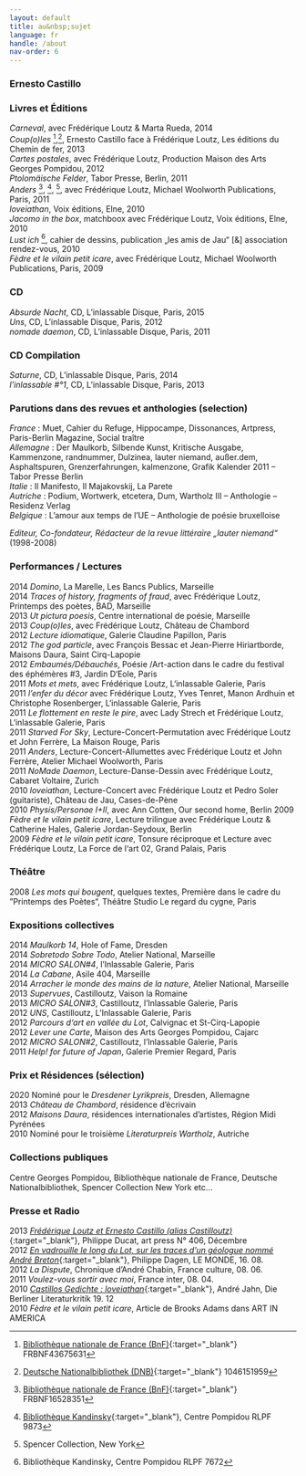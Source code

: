 ```yaml
---
layout: default
title: au&nbsp;sujet
language: fr
handle: /about
nav-order: 6
---
```

### Ernesto Castillo  
  
### Livres et Éditions
*Carneval*, avec Frédérique Loutz &amp; Marta Rueda, 2014  
*Coup(o)les* [^1],[^2], Ernesto Castillo face à Frédérique Loutz, Les éditions du Chemin de fer, 2013  
*Cartes postales*, avec Frédérique Loutz, Production Maison des Arts Georges Pompidou, 2012  
*Ptolomäische Felder*, Tabor Presse, Berlin, 2011  
*Anders* [^3], [^4], [^5], avec Frédérique Loutz, Michael Woolworth Publications, Paris, 2011  
*loveiathan*, Voix éditions, Elne, 2010  
*Jacomo in the box*, matchboox avec Frédérique Loutz, Voix éditions, Elne, 2010  
*Lust ich* [^6], cahier de dessins, publication „les amis de Jau“ [&amp;] association rendez-vous, 2010  
*Fèdre et le vilain petit icare*, avec Frédérique Loutz, Michael Woolworth Publications, Paris, 2009  
  
### CD  
  
*Absurde Nacht*, CD, L’inlassable Disque, Paris, 2015  
*Uns*, CD, L’inlassable Disque, Paris, 2012  
*nomade daemon*, CD, L’inlassable Disque, Paris, 2011  
  
### CD  Compilation  
  
*Saturne*, CD, L’inlassable Disque, Paris, 2014  
*l’inlassable #°1*, CD, L’inlassable Disque, Paris, 2013   
  
### Parutions dans des revues et anthologies (selection)  
  
*France* : Muet, Cahier du Refuge, Hippocampe, Dissonances, Artpress, Paris-Berlin Magazine, Social traître  
*Allemagne* : Der Maulkorb, Silbende Kunst, Kritische Ausgabe, Kammenzone, randnummer, Dulzinea, lauter niemand, außer.dem, Asphaltspuren, Grenzerfahrungen, kalmenzone, Grafik Kalender 2011 – Tabor Presse Berlin  
*Italie* : Il Manifesto, Il Majakovskij, La Parete  
*Autriche* : Podium, Wortwerk, etcetera, Dum, Wartholz III – Anthologie – Residenz Verlag  
*Belgique* : L’amour aux temps de l’UE – Anthologie de poésie bruxelloise  
  
*Editeur, Co-fondateur, Rédacteur de la revue littéraire „lauter niemand“* (1998-2008)  
  
### Performances / Lectures  
  
2014 *Domino*, La Marelle, Les Bancs Publics, Marseille  
2014 *Traces of history, fragments of fraud*, avec Frédérique Loutz, Printemps des poètes, BAD, Marseille  
2013 *Ut pictura poesis*, Centre international de poésie, Marseille  
2013 *Coup(o)les*, avec Frédérique Loutz, Château de Chambord  
2012 *Lecture idiomatique*, Galerie Claudine Papillon, Paris  
2012 *The god particle*, avec François Bessac et Jean-Pierre Hiriartborde, Maisons Daura, Saint Cirq-Lapopie  
2012 *Embaumés/Débauchés*, Poésie /Art-action dans le cadre du festival des éphémères #3, Jardin D‘Eole, Paris  
2011 *Mots et mets*, avec Frédérique Loutz, L‘inlassable Galerie, Paris  
2011 *l’enfer du décor* avec Frédérique Loutz, Yves Tenret, Manon Ardhuin et Christophe Rosenberger, L‘inlassable Galerie, Paris  
2011 *Le flottement en reste le pire*, avec Lady Strech et Frédérique Loutz, L‘inlassable Galerie, Paris  
2011 *Starved For Sky*, Lecture-Concert-Permutation avec Frédérique Loutz et John Ferrère, La Maison Rouge, Paris  
2011 *Anders*, Lecture-Concert-Allumettes avec Frédérique Loutz et John Ferrère, Atelier Michael Woolworth, Paris  
2011 *NoMade Daemon*, Lecture-Danse-Dessin avec Frédérique Loutz, Cabaret Voltaire, Zurich  
2010 *loveiathan*, Lecture-Concert avec Frédérique Loutz et Pedro Soler (guitariste), Château de Jau, Cases-de-Pène  
2010 *Physis/Personae I+II*, avec Ann Cotten, Our second home, Berlin
2009 *Fèdre et le vilain petit icare*, Lecture trilingue avec Frédérique Loutz &amp; Catherine Hales, Galerie Jordan-Seydoux, Berlin  
2009 *Fèdre et le vilain petit icare*, Tonsure réciproque et Lecture avec Frédérique Loutz, La Force de l‘art 02, Grand Palais, Paris  
  
### Théâtre  

2008 *Les mots qui bougent*, quelques textes, Première dans le cadre du ”Printemps des Poètes“, Théâtre Studio Le regard du cygne, Paris  
  
### Expositions collectives  
  
2014 *Maulkorb 14*, Hole of Fame, Dresden  
2014 *Sobretodo Sobre Todo*, Atelier National, Marseille  
2014 *MICRO SALON#4*, l’Inlassable Galerie, Paris  
2014 *La Cabane*, Asile 404, Marseille  
2014 *Arracher le monde des mains de la nature*, Atelier National, Marseille  
2013 *Supervues*, Castilloutz, Vaison la Romaine  
2013 *MICRO SALON#3*, Castilloutz, l’Inlassable Galerie, Paris  
2012 *UNS*, Castilloutz, L’Inlassable Galerie, Paris  
2012 *Parcours d‘art en vallée du Lot*, Calvignac et St-Cirq-Lapopie  
2012 *Lever une Carte*, Maison des Arts Georges Pompidou, Cajarc  
2012 *MICRO SALON#2*, Castilloutz, l’Inlassable Galerie, Paris  
2011 *Help! for future of Japan*, Galerie Premier Regard, Paris  
  
### Prix et Résidences (sélection)  
  
2020 Nominé pour le *Dresdener Lyrikpreis*, Dresden, Allemagne      
2013 *Château de Chambord*, résidence d’écrivain  
2012 *Maisons Daura*, résidences internationales d’artistes, Région Midi Pyrénées  
2010 Nominé pour le troisième *Literaturpreis Wartholz*, Autriche  
   
### Collections publiques  
  
Centre Georges Pompidou, Bibliothèque nationale de France, Deutsche Nationalbibliothek, Spencer Collection New York etc... 
  
### Presse et Radio  
2013 [*Frédérique Loutz et Ernesto Castillo (alias Castilloutz)*](https://www.artpress.com/2013/11/22/sommaire-du-n406-decembre-2013/){:target="_blank"}, Philippe Ducat, art press N° 406, Décembre  
2012 [*En vadrouille le long du Lot, sur les traces d’un géologue nommé André Breton*](http://www.lemonde.fr/culture/article/2012/08/15/en-vadrouille-le-long-du-lot-sur-les-traces-d-un-geologue-nomme-andre-breton_1746319_3246.html?xtmc=en_vadrouille_le_long_du_lot&xtcr=1){:target="_blank"}, Philippe Dagen, LE MONDE, 16. 08.  
2012 *La Dispute*, Chronique d’André Chabin, France culture, 08. 06.  
2011 *Voulez-vous sortir avec moi*, France inter, 08. 04.  
2010 [*Castillos Gedichte : loveiathan*](http://www.berlinerliteraturkritik.de/detailseite/artikel/loveiathan/detailseite.html){:target="_blank"}, André Jahn, Die Berliner Literaturkritik 19. 12  
2010 *Fèdre et le vilain petit icare*, Article de Brooks Adams dans ART IN AMERICA  
  
[^1]: [Bibliothèque nationale de France (BnF)](http://catalogue.bnf.fr/ark:/12148/cb43675631h "BnF"){:target="_blank"} FRBNF43675631  

[^2]: [Deutsche Nationalbibliothek (DNB)](http://d-nb.info/1046151959 "d-nb"){:target="_blank"} 1046151959  

[^3]: [Bibliothèque nationale de France (BnF)](http://catalogue.bnf.fr/ark:/12148/cb42426478b "BnF"){:target="_blank"} FRBNF16528351  

[^4]: [Bibliothèque Kandinsky](http://www.centrepompidou.fr/cpv/ressource.action?param.id=id&param.idSource=FR_DO-26cfc53179d930bd98328ad5ec2f71b  "Bibliothèque Kandinsky"){:target="_blank"}, Centre Pompidou RLPF 9873  

[^5]: Spencer Collection, New York  

[^6]: Bibliothèque Kandinsky, Centre Pompidou RLPF 7672  


